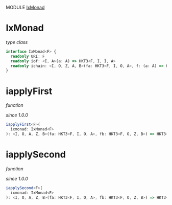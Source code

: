 MODULE [IxMonad](https://github.com/gcanti/fp-ts/blob/master/src/IxMonad.ts)

# IxMonad

_type class_

```ts
interface IxMonad<F> {
  readonly URI: F
  readonly iof: <I, A>(a: A) => HKT3<F, I, I, A>
  readonly ichain: <I, O, Z, A, B>(fa: HKT3<F, I, O, A>, f: (a: A) => HKT3<F, O, Z, B>) => HKT3<F, I, Z, B>
}
```

# iapplyFirst

_function_

_since 1.0.0_

```ts
iapplyFirst<F>(
  ixmonad: IxMonad<F>
): <I, O, A, Z, B>(fa: HKT3<F, I, O, A>, fb: HKT3<F, O, Z, B>) => HKT3<F, I, Z, A>
```

# iapplySecond

_function_

_since 1.0.0_

```ts
iapplySecond<F>(
  ixmonad: IxMonad<F>
): <I, O, A, Z, B>(fa: HKT3<F, I, O, A>, fb: HKT3<F, O, Z, B>) => HKT3<F, I, Z, B>
```
